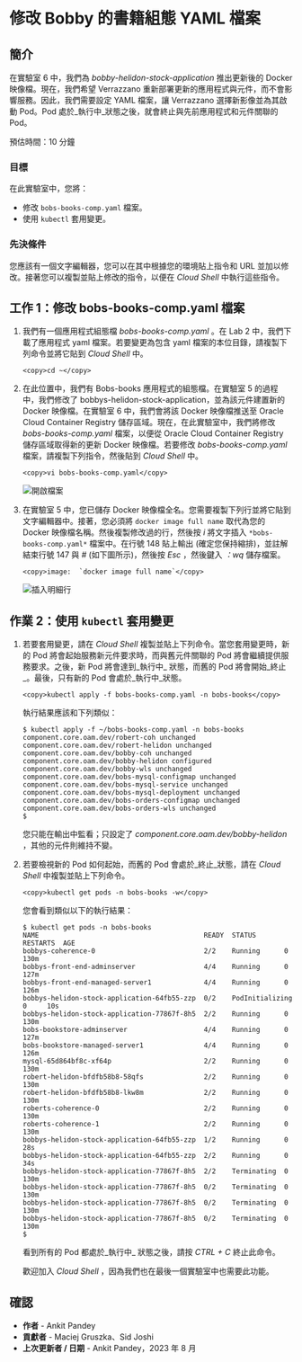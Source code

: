 # 修改 Bobby 的書籍組態 YAML 檔案

## 簡介

在實驗室 6 中，我們為 _bobby-helidon-stock-application_ 推出更新後的 Docker 映像檔。現在，我們希望 Verrazzano 重新部署更新的應用程式與元件，而不會影響服務。因此，我們需要設定 YAML 檔案，讓 Verrazzano 選擇新影像並為其啟動 Pod。Pod 處於_執行中_狀態之後，就會終止與先前應用程式和元件關聯的 Pod。

預估時間：10 分鐘

### 目標

在此實驗室中，您將：

*   修改 `bobs-books-comp.yaml` 檔案。
*   使用 `kubectl` 套用變更。

### 先決條件

您應該有一個文字編輯器，您可以在其中根據您的環境貼上指令和 URL 並加以修改。接著您可以複製並貼上修改的指令，以便在 _Cloud Shell_ 中執行這些指令。

## 工作 1：修改 bobs-books-comp.yaml 檔案

1.  我們有一個應用程式組態檔 _bobs-books-comp.yaml_ 。在 Lab 2 中，我們下載了應用程式 yaml 檔案。若要變更為包含 yaml 檔案的本位目錄，請複製下列命令並將它貼到 _Cloud Shell_ 中。
    
        <copy>cd ~</copy>
        
2.  在此位置中，我們有 Bobs-books 應用程式的組態檔。在實驗室 5 的過程中，我們修改了 bobbys-helidon-stock-application，並為該元件建置新的 Docker 映像檔。在實驗室 6 中，我們會將該 Docker 映像檔推送至 Oracle Cloud Container Registry 儲存區域。現在，在此實驗室中，我們將修改 _bobs-books-comp.yaml_ 檔案，以便從 Oracle Cloud Container Registry 儲存區域取得新的更新 Docker 映像檔。若要修改 _bobs-books-comp.yaml_ 檔案，請複製下列指令，然後貼到 _Cloud Shell_ 中。
    
        <copy>vi bobs-books-comp.yaml</copy>
        
    
    ![開啟檔案](images/openfile.png " ")
    
3.  在實驗室 5 中，您已儲存 Docker 映像檔全名。您需要複製下列行並將它貼到文字編輯器中。接著，您必須將 `docker image full name` 取代為您的 Docker 映像檔名稱。然後複製修改過的行，然後按 _i_ 將文字插入 `*bobs-books-comp.yaml*` 檔案中。在行號 148 貼上輸出 (確定您保持縮排)，並註解結束行號 147 與 _#_ (如下圖所示)，然後按 _Esc_ ，然後鍵入 _：wq_ 儲存檔案。
    
        <copy>image:  `docker image full name`</copy>
        
    
    ![插入明細行](images/insert-line.png " ")
    

## 作業 2：使用 `kubectl` 套用變更

1.  若要套用變更，請在 _Cloud Shell_ 複製並貼上下列命令。當您套用變更時，新的 Pod 將會起始服務新元件要求時，而與舊元件關聯的 Pod 將會繼續提供服務要求。之後，新 Pod 將會達到_執行中_ 狀態，而舊的 Pod 將會開始_終止_。最後，只有新的 Pod 會處於_執行中_狀態。
    
        <copy>kubectl apply -f bobs-books-comp.yaml -n bobs-books</copy>
        
    
    執行結果應該和下列類似：
    
        $ kubectl apply -f ~/bobs-books-comp.yaml -n bobs-books
        component.core.oam.dev/robert-coh unchanged
        component.core.oam.dev/robert-helidon unchanged
        component.core.oam.dev/bobby-coh unchanged
        component.core.oam.dev/bobby-helidon configured
        component.core.oam.dev/bobby-wls unchanged
        component.core.oam.dev/bobs-mysql-configmap unchanged
        component.core.oam.dev/bobs-mysql-service unchanged
        component.core.oam.dev/bobs-mysql-deployment unchanged
        component.core.oam.dev/bobs-orders-configmap unchanged
        component.core.oam.dev/bobs-orders-wls unchanged
        $
        
    
    您只能在輸出中監看；只設定了 _component.core.oam.dev/bobby-helidon_ ，其他的元件則維持不變。
    
2.  若要檢視新的 Pod 如何起始，而舊的 Pod 會處於_終止_狀態，請在 _Cloud Shell_ 中複製並貼上下列命令。
    
        <copy>kubectl get pods -n bobs-books -w</copy>
        
    
    您會看到類似以下的執行結果：
    
        $ kubectl get pods -n bobs-books
        NAME                                         READY  STATUS   RESTARTS  AGE
        bobbys-coherence-0                           2/2    Running      0         130m
        bobbys-front-end-adminserver                 4/4    Running      0         127m
        bobbys-front-end-managed-server1             4/4    Running      0         126m
        bobbys-helidon-stock-application-64fb55-zzp  0/2    PodInitializing  0     10s
        bobbys-helidon-stock-application-77867f-8h5  2/2    Running      0         130m
        bobs-bookstore-adminserver                   4/4    Running      0         127m
        bobs-bookstore-managed-server1               4/4    Running      0         126m
        mysql-65d864bf8c-xf64p                       2/2    Running      0         130m
        robert-helidon-bfdfb58b8-58qfs               2/2    Running      0         130m
        robert-helidon-bfdfb58b8-lkw8m               2/2    Running      0         130m
        roberts-coherence-0                          2/2    Running      0         130m
        roberts-coherence-1                          2/2    Running      0         130m
        bobbys-helidon-stock-application-64fb55-zzp  1/2    Running      0         28s
        bobbys-helidon-stock-application-64fb55-zzp  2/2    Running      0         34s
        bobbys-helidon-stock-application-77867f-8h5  2/2    Terminating  0         130m
        bobbys-helidon-stock-application-77867f-8h5  0/2    Terminating  0         130m
        bobbys-helidon-stock-application-77867f-8h5  0/2    Terminating  0         130m
        bobbys-helidon-stock-application-77867f-8h5  0/2    Terminating  0         130m
        $
        
    
    看到所有的 Pod 都處於_執行中_ 狀態之後，請按 _CTRL + C_ 終止此命令。
    
    歡迎加入 _Cloud Shell_ ，因為我們也在最後一個實驗室中也需要此功能。
    

## 確認

*   **作者** - Ankit Pandey
*   **貢獻者** - Maciej Gruszka、Sid Joshi
*   **上次更新者 / 日期** - Ankit Pandey，2023 年 8 月